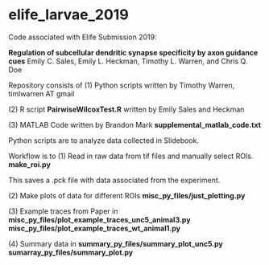 # elife_larvae_2019
Code associated with Elife Submission 2019:

**Regulation of subcellular dendritic synapse specificity by axon guidance cues**
Emily C. Sales, Emily L. Heckman, Timothy L. Warren, and Chris Q. Doe

Repository consists of 
(1) Python scripts written by
Timothy Warren, timlwarren AT gmail

(2) R script **PairwiseWilcoxTest.R** written by Emily Sales and Heckman

(3) MATLAB Code written by Brandon Mark  **supplemental_matlab_code.txt**

Python scripts are to analyze data collected in Slidebook.

Workflow is to 
(1) Read in raw data from tif files and manually select ROIs.
**make_roi.py**

This saves a .pck file with data associated from the experiment.

(2) Make plots of data for different ROIs
**misc_py_files/just_plotting.py**

(3) Example traces from Paper in
**misc_py_files/plot_example_traces_unc5_animal3.py**
**misc_py_files/plot_example_traces_wt_animal1.py**

(4) Summary data in
**summary_py_files/summary_plot_unc5.py**
**sumarray_py_files/summary_plot.py**




